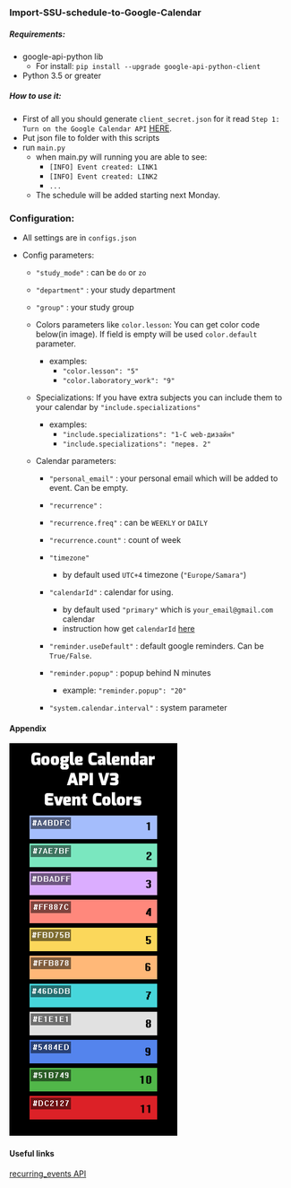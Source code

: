 ### Import-SSU-schedule-to-Google-Calendar

##### Requirements:

* google-api-python lib
    * For install: `pip install --upgrade google-api-python-client`
* Python 3.5 or greater

##### How to use it:

* First of all you should generate `client_secret.json` for it read `Step 1: Turn on the Google Calendar API`  [HERE](https://developers.google.com/google-apps/calendar/quickstart/python). 
* Put json file to folder with this scripts
* run `main.py`
   * when main.py will running you are able to see: 
      * `[INFO] Event created: LINK1`
      * `[INFO] Event created: LINK2`
      * `...`
   * The schedule will be added starting next Monday.
   

### Configuration:
* All settings are in `configs.json`

* Config parameters:
    * `"study_mode"` : can be `do` or `zo`
    * `"department"` : your study department 
    * `"group"` : your study group 

    * Colors parameters like `color.lesson`: You can get color code below(in image). If field is empty will be used `color.default` parameter.
        * examples:
            * `"color.lesson": "5"`
            * `"color.laboratory_work": "9"`
    
    * Specializations: If you have extra subjects you can include them to your calendar by `"include.specializations"`
        * examples:
            * `"include.specializations": "1-C web-дизайн"`
            * `"include.specializations": "перев. 2"`
    
    * Calendar parameters:
        * `"personal_email"` : your personal email which will be added to event. Can be empty.
        * `"recurrence"` : 
        * `"recurrence.freq"` : can be `WEEKLY` or `DAILY`
        * `"recurrence.count"` : count of week
        * `"timezone"`
            * by default used `UTC+4` timezone (`"Europe/Samara"`)

        * `"calendarId"` : calendar for using.
            * by default used `"primary"` which is `your_email@gmail.com` calendar
            * instruction how get `calendarId` [here](https://docs.simplecalendar.io/find-google-calendar-id/)

        * `"reminder.useDefault"` : default google reminders. Can be `True/False`.
        * `"reminder.popup"` : popup behind N minutes
            * example: `"reminder.popup": "20"`
        * `"system.calendar.interval"` : system parameter
        
   
#### Appendix
![google_colors_id](google_colors_id.png)

#### Useful links
[recurring_events API](https://developers.google.com/google-apps/calendar/concepts/events-calendars#recurring_events)